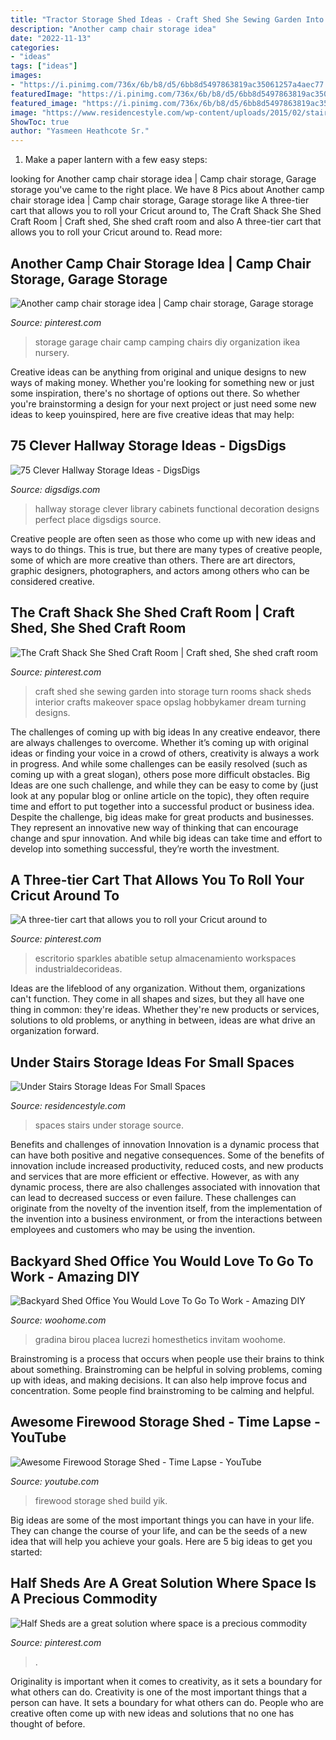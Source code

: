 ```yaml
---
title: "Tractor Storage Shed Ideas - Craft Shed She Sewing Garden Into Storage Turn Rooms Shack Sheds Interior Crafts Makeover Space Opslag Hobbykamer Dream Turning Designs"
description: "Another camp chair storage idea"
date: "2022-11-13"
categories:
- "ideas"
tags: ["ideas"]
images:
- "https://i.pinimg.com/736x/6b/b8/d5/6bb8d5497863819ac35061257a4aec77.jpg"
featuredImage: "https://i.pinimg.com/736x/6b/b8/d5/6bb8d5497863819ac35061257a4aec77.jpg"
featured_image: "https://i.pinimg.com/736x/6b/b8/d5/6bb8d5497863819ac35061257a4aec77.jpg"
image: "https://www.residencestyle.com/wp-content/uploads/2015/02/staircase-design-ideas.jpg"
ShowToc: true
author: "Yasmeen Heathcote Sr."
---
```



1. Make a paper lantern with a few easy steps:

	

		
looking for Another camp chair storage idea | Camp chair storage, Garage storage you've came to the right place. We have 8 Pics about Another camp chair storage idea | Camp chair storage, Garage storage like A three-tier cart that allows you to roll your Cricut around to, The Craft Shack She Shed Craft Room | Craft shed, She shed craft room and also A three-tier cart that allows you to roll your Cricut around to. Read more:
		
    
## Another Camp Chair Storage Idea | Camp Chair Storage, Garage Storage

<img loading=lazy src="https://i.pinimg.com/736x/4e/49/6b/4e496bbacd7cfbdf87f09313edb08ca9--garage-organization-garage-storage.jpg" onerror="this.onerror=null;this.src='https://tse1.mm.bing.net/th?id=OIP.-6Kskn5_98sSPDYX2H6CjwHaJ3&amp;pid=15.1';" alt="Another camp chair storage idea | Camp chair storage, Garage storage">

_Source: pinterest.com_

>storage garage chair camp camping chairs diy organization ikea nursery. 

	

Creative ideas can be anything from original and unique designs to new ways of making money. Whether you're looking for something new or just some inspiration, there's no shortage of options out there. So whether you're brainstorming a design for your next project or just need some new ideas to keep youinspired, here are five creative ideas that may help: 

    
## 75 Clever Hallway Storage Ideas - DigsDigs

<img loading=lazy src="https://www.digsdigs.com/photos/2013/08/63-clever-hallway-storage-ideas-4.jpg" onerror="this.onerror=null;this.src='https://tse4.mm.bing.net/th?id=OIP.1j_WuQV-rPcM9g1aeBcmWAHaLH&amp;pid=15.1';" alt="75 Clever Hallway Storage Ideas - DigsDigs">

_Source: digsdigs.com_

>hallway storage clever library cabinets functional decoration designs perfect place digsdigs source. 

	

Creative people are often seen as those who come up with new ideas and ways to do things. This is true, but there are many types of creative people, some of which are more creative than others. There are art directors, graphic designers, photographers, and actors among others who can be considered creative.

    
## The Craft Shack She Shed Craft Room | Craft Shed, She Shed Craft Room

<img loading=lazy src="https://i.pinimg.com/736x/3e/1a/d7/3e1ad7a8ec984f00833b0fb8c69b0205--craft-shed-rafting.jpg" onerror="this.onerror=null;this.src='https://tse3.mm.bing.net/th?id=OIP.8qdVCJlMSXERRV68E15sWgHaJ3&amp;pid=15.1';" alt="The Craft Shack She Shed Craft Room | Craft shed, She shed craft room">

_Source: pinterest.com_

>craft shed she sewing garden into storage turn rooms shack sheds interior crafts makeover space opslag hobbykamer dream turning designs. 

	

The challenges of coming up with big ideas
In any creative endeavor, there are always challenges to overcome. Whether it’s coming up with original ideas or finding your voice in a crowd of others, creativity is always a work in progress. And while some challenges can be easily resolved (such as coming up with a great slogan), others pose more difficult obstacles. Big Ideas are one such challenge, and while they can be easy to come by (just look at any popular blog or online article on the topic), they often require time and effort to put together into a successful product or business idea.
Despite the challenge, big ideas make for great products and businesses. They represent an innovative new way of thinking that can encourage change and spur innovation. And while big ideas can take time and effort to develop into something successful, they’re worth the investment.

    
## A Three-tier Cart That Allows You To Roll Your Cricut Around To

<img loading=lazy src="https://i.pinimg.com/736x/78/77/eb/7877ebaa039b55700ea99646360884ef.jpg" onerror="this.onerror=null;this.src='https://tse4.mm.bing.net/th?id=OIP.LvLIx1aKC4_vWxn9vihAuAHaLH&amp;pid=15.1';" alt="A three-tier cart that allows you to roll your Cricut around to">

_Source: pinterest.com_

>escritorio sparkles abatible setup almacenamiento workspaces industrialdecorideas. 

	

Ideas are the lifeblood of any organization. Without them, organizations can't function. They come in all shapes and sizes, but they all have one thing in common: they're ideas. Whether they're new products or services, solutions to old problems, or anything in between, ideas are what drive an organization forward.

    
## Under Stairs Storage Ideas For Small Spaces

<img loading=lazy src="https://www.residencestyle.com/wp-content/uploads/2015/02/staircase-design-ideas.jpg" onerror="this.onerror=null;this.src='https://tse2.mm.bing.net/th?id=OIP.cL1lHcR1CECRj3jxuZgWfgHaLG&amp;pid=15.1';" alt="Under Stairs Storage Ideas For Small Spaces">

_Source: residencestyle.com_

>spaces stairs under storage source. 

	

Benefits and challenges of innovation
Innovation is a dynamic process that can have both positive and negative consequences. Some of the benefits of innovation include increased productivity, reduced costs, and new products and services that are more efficient or effective. However, as with any dynamic process, there are also challenges associated with innovation that can lead to decreased success or even failure. These challenges can originate from the novelty of the invention itself, from the implementation of the invention into a business environment, or from the interactions between employees and customers who may be using the invention.

    
## Backyard Shed Office You Would Love To Go To Work - Amazing DIY

<img loading=lazy src="https://www.woohome.com/wp-content/uploads/2015/12/Backyard-Cottage-Office-4.jpg" onerror="this.onerror=null;this.src='https://tse1.mm.bing.net/th?id=OIP.Ojualb3D59rvT3EqY-InEAHaKf&amp;pid=15.1';" alt="Backyard Shed Office You Would Love To Go To Work - Amazing DIY">

_Source: woohome.com_

>gradina birou placea lucrezi homesthetics invitam woohome. 

	

Brainstroming is a process that occurs when people use their brains to think about something. Brainstroming can be helpful in solving problems, coming up with ideas, and making decisions. It can also help improve focus and concentration. Some people find brainstroming to be calming and helpful.

    
## Awesome Firewood Storage Shed - Time Lapse - YouTube

<img loading=lazy src="https://i.ytimg.com/vi/--xtytx_yIk/maxresdefault.jpg" onerror="this.onerror=null;this.src='https://tse3.mm.bing.net/th?id=OIP.jYtHil_-NO4f7QkneAhWFAHaEK&amp;pid=15.1';" alt="Awesome Firewood Storage Shed - Time Lapse - YouTube">

_Source: youtube.com_

>firewood storage shed build yik. 

	

Big ideas are some of the most important things you can have in your life. They can change the course of your life, and can be the seeds of a new idea that will help you achieve your goals. Here are 5 big ideas to get you started: 

    
## Half Sheds Are A Great Solution Where Space Is A Precious Commodity

<img loading=lazy src="https://i.pinimg.com/736x/6b/b8/d5/6bb8d5497863819ac35061257a4aec77.jpg" onerror="this.onerror=null;this.src='https://tse2.mm.bing.net/th?id=OIP.y-UKeGaqqzK9nY2lkmJIeAHaJ3&amp;pid=15.1';" alt="Half Sheds are a great solution where space is a precious commodity">

_Source: pinterest.com_

>. 

	

Originality is important when it comes to creativity, as it sets a boundary for what others can do.
Creativity is one of the most important things that a person can have. It sets a boundary for what others can do. People who are creative often come up with new ideas and solutions that no one has thought of before.

